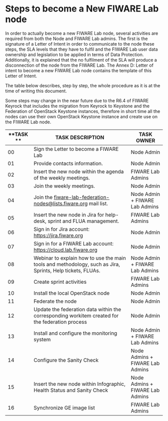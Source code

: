 # Steps to become a New FIWARE Lab node

In order to actually become a new FIWARE Lab node, several activities
are required from both the Node and FIWARE Lab admins. The first is the
signature of a Letter of Intent in order to communicate to the node
these steps, the SLA levels that they have to fulfil and the FIWARE Lab
user data ownership and legislation to be applied in terms of Data
Protection. Additionally, it is explained that the no fulfilment of the
SLA will produce a disconnection of the node from the FIWARE Lab. The
Annex D: Letter of intent to become a new FIWARE Lab node contains the
template of this Letter of Intent.

The table below describes, step by step, the whole procedure as it is at
the time of writing this document.

Some steps may change in the near future due to the R6.4 of FIWARE
Keyrock that includes the migration from Keyrock to Keystone and the
Federation of OpenStack Keystone instances, therefore in short time all
the nodes can use their own OpenStack Keystone instance and create use
on the FIWARE Lab node.

| **TASK ** | **TASK DESCRIPTION** | **TASK OWNER** |
| --- | --- | --- |
| 00 | Sign the Letter to become a FIWARE Lab | Node Admin |
| 01 | Provide contacts information. | Node Admin |
| 02 | Insert the new node within the agenda of the weekly meetings. | FIWARE Lab Admins
| 03 | Join the weekly meetings. | Node Admin |
| 04 | Join the <fiware-lab-federation-nodes@lists.fiware.org> mail list. | Node Admin + FIWARE Lab Admins |
| 05 | Insert the new node in Jira for help-desk, sprint and FLUA management. | FIWARE Lab Admins |
| 06 | Sign in for Jira account: <https://jira.fiware.org> | Node Admin |
| 07 | Sign in for a FIWARE Lab account: <https://cloud.lab.fiware.org> | Node Admin
| 08 | Webinar to explain how to use the main tools and methodology, such as Jira, Sprints, Help tickets, FLUAs. | Node Admin + FIWARE Lab Admins |
| 09 | Create sprint activities | FIWARE Lab Admins |
| 10 | Install the local OpenStack node | Node Admin |
| 11 | Federate the node | Node Admin |
| 12 | Update the federation data within the corresponding workitem created for the federation process | Node Admin |
| 13 | Install and configure the monitoring system | Node Admin + FIWARE Lab Admins |
| 14 | Configure the Sanity Check | Node Admins + FIWARE Lab Admins |
| 15 | Insert the new node within Infographic, Health Status and Sanity Check | Node Admins + FIWARE Lab Admins |
| 16 | Synchronize GE image list | FIWARE Lab Admins |